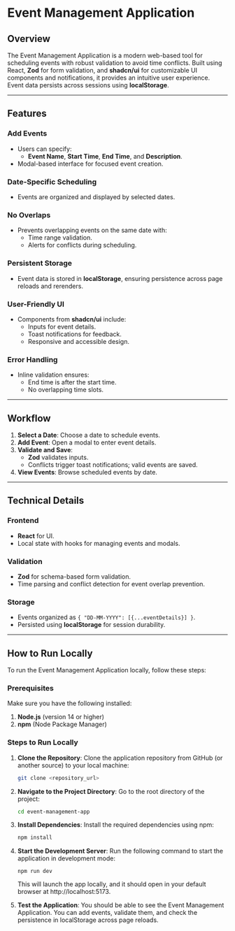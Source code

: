 # Event Management Application

## Overview

The Event Management Application is a modern web-based tool for scheduling events with robust validation to avoid time conflicts. Built using React, **Zod** for form validation, and **shadcn/ui** for customizable UI components and notifications, it provides an intuitive user experience. Event data persists across sessions using **localStorage**.

---

## Features

### **Add Events**

- Users can specify:
  - **Event Name**, **Start Time**, **End Time**, and **Description**.
- Modal-based interface for focused event creation.

### **Date-Specific Scheduling**

- Events are organized and displayed by selected dates.

### **No Overlaps**

- Prevents overlapping events on the same date with:
  - Time range validation.
  - Alerts for conflicts during scheduling.

### **Persistent Storage**

- Event data is stored in **localStorage**, ensuring persistence across page reloads and rerenders.

### **User-Friendly UI**

- Components from **shadcn/ui** include:
  - Inputs for event details.
  - Toast notifications for feedback.
  - Responsive and accessible design.

### **Error Handling**

- Inline validation ensures:
  - End time is after the start time.
  - No overlapping time slots.

---

## Workflow

1. **Select a Date**: Choose a date to schedule events.
2. **Add Event**: Open a modal to enter event details.
3. **Validate and Save**:
   - **Zod** validates inputs.
   - Conflicts trigger toast notifications; valid events are saved.
4. **View Events**: Browse scheduled events by date.

---

## Technical Details

### **Frontend**

- **React** for UI.
- Local state with hooks for managing events and modals.

### **Validation**

- **Zod** for schema-based form validation.
- Time parsing and conflict detection for event overlap prevention.

### **Storage**

- Events organized as `{ "DD-MM-YYYY": [{...eventDetails}] }`.
- Persisted using **localStorage** for session durability.

---

## How to Run Locally

To run the Event Management Application locally, follow these steps:

### Prerequisites

Make sure you have the following installed:

1. **Node.js** (version 14 or higher)
2. **npm** (Node Package Manager)

### Steps to Run Locally

1. **Clone the Repository**:
   Clone the application repository from GitHub (or another source) to your local machine:

   ```bash
   git clone <repository_url>
   ```

2. **Navigate to the Project Directory**:
   Go to the root directory of the project:

   ```bash
   cd event-management-app
   ```

3. **Install Dependencies**:
   Install the required dependencies using npm:

   ```bash
   npm install
   ```
   
4. **Start the Development Server**:
   Run the following command to start the application in development mode:

   ```
   npm run dev
   ```

   This will launch the app locally, and it should open in your default browser at
   http://localhost:5173.

5. **Test the Application**:
   You should be able to see the Event Management Application.
   You can add events, validate them, and check the persistence in localStorage across page reloads.

